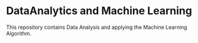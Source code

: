 # DataAnalytics and Machine Learning
This repository contains Data Analysis and applying the Machine Learning Algorithm.
